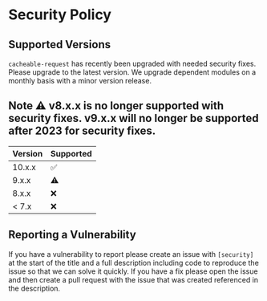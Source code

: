 # Security Policy

## Supported Versions

`cacheable-request` has recently been upgraded with needed security fixes. Please upgrade to the latest version. We upgrade dependent modules on a monthly basis with a minor version release. 

## Note :warning: v8.x.x is no longer supported with security fixes. v9.x.x will no longer be supported after 2023 for security fixes.

| Version | Supported          |
| ------- | ------------------ |
| 10.x.x   | :white_check_mark: |
| 9.x.x   | :warning: |
| 8.x.x   | :x: |
| < 7.x   | :x:                |

## Reporting a Vulnerability

If you have a vulnerability to report please create an issue with `[security]` at the start of the title and a full description including code to reproduce the issue so that we can solve it quickly. If you have a fix please open the issue and then create a pull request with the issue that was created referenced in the description. 
